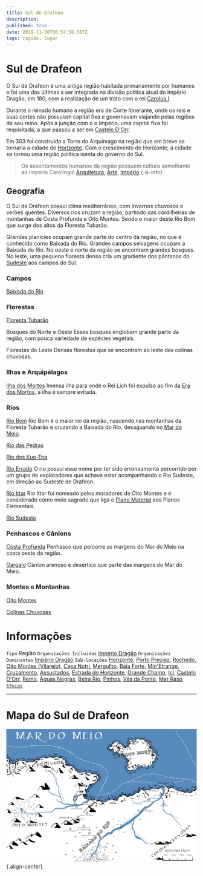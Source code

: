 ```yaml
---
title: Sul de Drafeon
description: 
published: true
date: 2019-11-30T00:57:58.587Z
tags: região, lugar
---
```


# Sul de Drafeon
O Sul de Drafeon é uma antiga região habitada primariamente por humanos e foi uma das últimas a ser integrada na divisão política atual do Império Dragão, em 180, com a realização de um trato com o rei [Carolus I](http://localhost/individuos/carolus-i).

Durante o reinado humano a região era de Corte Itinerante, onde os reis e suas cortes não possuiam capital fixa e governavam viajando pelas regiões de seu reino. Após a junção com o o Império, uma capital fixa foi requisitada, a que passou a ser em [Castelo D'Orr]().

Em 303 foi construída a Torre do Arquimago na região que em breve se tornaria a cidade de [Horizonte](http://localhost/lugares/plano-material/drafeon/sul-de-drafeon/horizonte#horizonte). Com o crescimento de Horizonte, a cidade se tornou uma região política isenta do governo do Sul.

> Os assentamentos humanos da região possuem cultura semelhante ao Império Carolíngio [Arquitetura](https://en.wikipedia.org/wiki/Carolingian_architecture), [Arte](https://en.wikipedia.org/wiki/Carolingian_art), [Império](https://en.wikipedia.org/wiki/Carolingian_Empire)
{.is-info}

## Geografia
O Sul de Drafeon possui clima mediterrâneo, com invernos chuvosos e verões quentes. Diversos rios cruzam a região, partindo das cordilheiras de montanhas de Costa Profunda e Oito Montes. Sendo o maior deste Rio Bom que surge dos altos da Floresta Tubarão.

Grandes planícies ocupam grande parte do centro da região, no que é conhecido como Baixada do Rio. Grandes campos selvagens ocupam a Baixada do Rio. No oeste e norte da região se encontram grandes bosques. No leste, uma pequena floresta densa cria um gradiente dos pântanos do [Sudeste](http://localhost/lugares/plano-material/drafeon/sudeste-de-drafeon#sudeste-de-drafeon) aos campos do Sul.

### Campos
[Baixada do Rio](http://localhost/lugares/plano-material/drafeon/sul-de-drafeon/baixada-do-rio)

### Florestas
[Floresta Tubarão](http://localhost/lugares/plano-material/drafeon/sul-de-drafeon/floresta-tubarão)

Bosques do Norte e Oeste
Esses bosques englobam grande parte da região, com pouca variedade de espécies vegetais.

Florestas do Leste
Densas florestas que se encontram ao leste das colinas chuvosas.

### Ilhas e Arquipélagos
[Ilha dos Mortos](http://localhost/lugares/plano-material/drafeon/sul-de-drafeon/ilha-dos-mortos)
Imensa ilha para onde o Rei Lich foi expulso ao fim da [Era dos Mortos](http://localhost/linha-do-tempo), a ilha é sempre evitada.

### Rios
[Rio Bom](http://localhost/lugares/plano-material/drafeon/sul-de-drafeon/rio-bom)
Rio Bom é o maior rio da região, nascendo nas montanhas da Floresta Tubarão e cruzando a Baixada do Rio, desaguando no [Mar do Meio](http://localhost/en/lugares/plano-material/drafeon/mar-do-meio).

[Rio das Pedras](http://localhost/lugares/plano-material/drafeon/sul-de-drafeon/rio-das-pedras)

[Rio dos Kuo-Toa](http://localhost/lugares/plano-material/drafeon/sul-de-drafeon/rio-dos-kuo-toa)

[Rio Errado](http://localhost/lugares/plano-material/drafeon/sul-de-drafeon/rio-errado)
O rio possui esse nome por ter sido erroneamente percorrido por um grupo de exploradores que achava estar acompanhando o Rio Sudeste, em direção ao Sudeste de Drafeon.

[Rio Ittar](http://localhost/lugares/plano-material/drafeon/sul-de-drafeon/rio-ittar)
Rio Ittar foi nomeado pelos moradores de Oito Montes e é considerado como meio sagrado que liga o [Plano Material](http://localhost/en/lugares/plano-material) aos Planos Elementais.

[Rio Sudeste](http://localhost/lugares/plano-material/drafeon/sul-de-drafeon/rio-sudeste)

### Penhascos e Cânions
[Costa Profunda](http://localhost/lugares/plano-material/drafeon/sul-de-drafeon/costa-profunda)
Penhasco que percorre as margens do Mar do Meio na costa oeste da região.

[Gargalo](http://localhost/lugares/plano-material/drafeon/sul-de-drafeon/gargalo)
Cânion arenoso e desértico que parte das margens do Mar do Meio.

### Montes e Montanhas
[Oito Montes](http://localhost/lugares/plano-material/drafeon/sul-de-drafeon/oito-montes)

[Colinas Chuvosas](http://localhost/lugares/plano-material/drafeon/sul-de-drafeon/colinas-chuvosas)

# Informações
`Tipo` Região 
`Organizações Incluidas` [Império Dragão](http://localhost/faccoes/nacoes/imperio-dragao#imperio-dragao)
`Organizações Dominantes` [Império Dragão](http://localhost/faccoes/nacoes/imperio-dragao#imperio-dragao)
`Sub-locações` [Horizonte](http://localhost/lugares/plano-material/drafeon/sul-de-drafeon/horizonte#horizonte), [Porto Preciez](http://localhost/lugares/plano-material/drafeon/sul-de-drafeon/porto-preciez#porto-preciez), [Rochedo](http://localhost/lugares/plano-material/drafeon/sul-de-drafeon/rochedo), [Oito Montes (Vilarejo)](http://localhost/lugares/plano-material/drafeon/sul-de-drafeon/oito-montes-vilarejo), [Casa Notri](http://localhost/lugares/plano-material/drafeon/sul-de-drafeon/casa-notri), [Mergulho](http://localhost/lugares/plano-material/drafeon/sul-de-drafeon/mergulho), [Baía Forte](http://localhost/lugares/plano-material/drafeon/sul-de-drafeon/baia-forte), [Min'Etrange](http://localhost/lugares/plano-material/drafeon/sul-de-drafeon/minetrange), [Cruzamento](http://localhost/lugares/plano-material/drafeon/sul-de-drafeon/cruzamento), [Assustados](http://localhost/lugares/plano-material/drafeon/sul-de-drafeon/assustados), [Estrada do Horizonte](http://localhost/lugares/plano-material/drafeon/sul-de-drafeon/estrada-do-horizonte), [Grande Champ](http://localhost/lugares/plano-material/drafeon/sul-de-drafeon/grande-champ), [Ici](http://localhost/lugares/plano-material/drafeon/sul-de-drafeon/ici), [Castelo D'Orr](http://localhost/lugares/plano-material/drafeon/sul-de-drafeon/castelo-dorr), [Remo](http://localhost/lugares/plano-material/drafeon/sul-de-drafeon/remo), [Águas Negras](http://localhost/lugares/plano-material/drafeon/sul-de-drafeon/aguas-negras), [Beira Rio](http://localhost/lugares/plano-material/drafeon/sul-de-drafeon/beira-rio), [Pinhos](http://localhost/lugares/plano-material/drafeon/sul-de-drafeon/pinhos), [Vila da Ponte](http://localhost/lugares/plano-material/drafeon/sul-de-drafeon/vila-da-ponte), [Mar Raso](http://localhost/lugares/plano-material/drafeon/sul-de-drafeon/mar-raso)
[`Etnias`](http://localhost/lugares/plano-material/drafeon/sul-de-drafeon/etnias-do-sul-de-drafeon#etnias-do-sul-de-drafeon)

-----
# Mapa do Sul de Drafeon
![sul_de_drafeon.jpg](/uploads/mapas/sul_de_drafeon.jpg){.align-center}